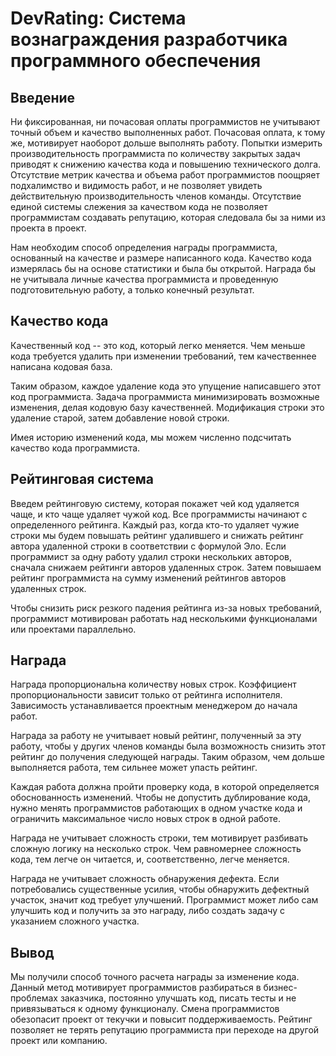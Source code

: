 # DevRating: Система вознаграждения разработчика программного обеспечения

## Введение

Ни фиксированная, ни почасовая оплаты программистов не учитывают точный объем и 
качество выполненных работ. Почасовая оплата, к тому же, мотивирует наоборот 
дольше выполнять работу. Попытки измерить производительность программиста по 
количеству закрытых задач приводят к снижению качества кода и повышению 
технического долга. Отсутствие метрик качества и объема работ программистов 
поощряет подхалимство и видимость работ, и не позволяет увидеть действительную 
производительность членов команды. Отсутствие единой системы слежения за 
качеством кода не позволяет программистам создавать репутацию, которая 
следовала бы за ними из проекта в проект.

Нам необходим способ определения награды программиста, основанный на качестве и 
размере написанного кода. Качество кода измерялась бы на основе статистики и 
была бы открытой. Награда бы не учитывала личные качества программиста и 
проведенную подготовительную работу, а только конечный результат.

## Качество кода

Качественный код -- это код, который легко меняется. Чем меньше кода требуется 
удалить при изменении требований, тем качественнее написана кодовая база.

Таким образом, каждое удаление кода это упущение написавшего этот код 
программиста. Задача программиста минимизировать возможные изменения, делая 
кодовую базу качественней. Модификация строки это удаление старой, затем 
добавление новой строки.

Имея историю изменений кода, мы можем численно подсчитать качество кода 
программиста.

## Рейтинговая система

Введем рейтинговую систему, которая покажет чей код удаляется чаще, и кто чаще 
удаляет чужой код. Все программисты начинают с определенного рейтинга. Каждый 
раз, когда кто-то удаляет чужие строки мы будем повышать рейтинг удалившего и 
снижать рейтинг автора удаленной строки в соответствии с формулой Эло. Если 
программист за одну работу удалил строки нескольких авторов, сначала снижаем 
рейтинги авторов удаленных строк. Затем повышаем рейтинг программиста на сумму 
изменений рейтингов авторов удаленных строк.

Чтобы снизить риск резкого падения рейтинга из-за новых требований, программист 
мотивирован работать над несколькими функционалами или проектами параллельно.

## Награда

Награда пропорциональна количеству новых строк. Коэффициент пропорциональности 
зависит только от рейтинга исполнителя. Зависимость устанавливается проектным 
менеджером до начала работ.

Награда за работу не учитывает новый рейтинг, полученный за эту работу, чтобы 
у других членов команды была возможность снизить этот рейтинг до получения 
следующей награды. Таким образом, чем дольше выполняется работа, тем сильнее 
может упасть рейтинг.

Каждая работа должна пройти проверку кода, в которой определяется 
обоснованность изменений. Чтобы не допустить дублирование кода, нужно менять 
программистов работающих в одном участке кода и ограничить максимальное число 
новых строк в одной работе.

Награда не учитывает сложность строки, тем мотивирует разбивать сложную 
логику на несколько строк. Чем равномернее сложность кода, тем легче он 
читается, и, соответственно, легче меняется.

Награда не учитывает сложность обнаружения дефекта. Если потребовались 
существенные усилия, чтобы обнаружить дефектный участок, значит код требует 
улучшений. Программист может либо сам улучшить код и получить за это награду, 
либо создать задачу с указанием сложного участка.

## Вывод

Мы получили способ точного расчета награды за изменение кода. Данный метод 
мотивирует программистов разбираться в бизнес-проблемах заказчика, постоянно 
улучшать код, писать тесты и не привязываться к одному функционалу. Смена 
программистов обезопасит проект от текучки и повысит поддерживаемость. 
Рейтинг позволяет не терять репутацию программиста при переходе на другой 
проект или компанию.
